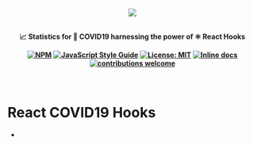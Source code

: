 <h4 align="center">
    <a href="https://github.com/dev-saeed/react-covid19-hooks">
        <img src="https://github.com/dev-saeed/react-covid19-hooks/blob/master/logo.png">
    </a>

<br/>
<br/>

📈 Statistics for 🦠 COVID19 harnessing the power of ⚛️ React Hooks

[![NPM](https://img.shields.io/npm/v/react-covid19-hooks.svg)](https://www.npmjs.com/package/neumorphic-ui) [![JavaScript Style Guide](https://img.shields.io/badge/code_style-standard-brightgreen.svg)](https://standardjs.com) [![License: MIT](https://img.shields.io/badge/License-MIT-yellow.svg)](https://opensource.org/licenses/MIT) [![Inline docs](http://inch-ci.org/github/dev-saeed/react-covid19-hooks.svg?branch=master)](http://inch-ci.org/github/dev-saeed/react-covid19-hooks) [![contributions welcome](https://img.shields.io/badge/contributions-welcome-brightgreen.svg?style=flat)](https://github.com/dev-saeed/react-covid19-hooks/issues)
</h4>
<br/>

# React COVID19 Hooks

- 